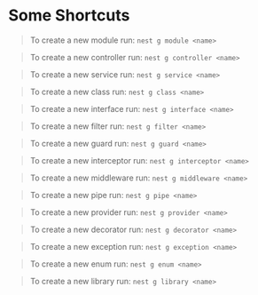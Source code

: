 # Some Shortcuts

> To create a new module run: `nest g module <name>`

> To create a new controller run: `nest g controller <name>`

> To create a new service run: `nest g service <name>`

> To create a new class run: `nest g class <name>`

> To create a new interface run: `nest g interface <name>`

> To create a new filter run: `nest g filter <name>`

> To create a new guard run: `nest g guard <name>`

> To create a new interceptor run: `nest g interceptor <name>`

> To create a new middleware run: `nest g middleware <name>`

> To create a new pipe run: `nest g pipe <name>`

> To create a new provider run: `nest g provider <name>`

> To create a new decorator run: `nest g decorator <name>`

> To create a new exception run: `nest g exception <name>`

> To create a new enum run: `nest g enum <name>`

> To create a new library run: `nest g library <name>`
